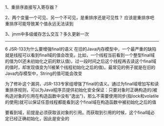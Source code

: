 1、重排序直接写入寄存器？

2、两个变量一个可见、另一个不可见，是重排序还是可见性？
应该是重排序吧
重排序可能导致某个值永远无法读到

3、jmm中多级缓存怎么交互？多久更新一次

















---
6 JSR-133为什么要增强final的语义
在旧的Java内存模型中，一个最严重的缺陷就是线程可以看到final域的值会改变。比如，一个线程当前看到一个整型final域的值为0(还未初始化之前的默认值)，过一段时间之后这个线程再去读这个final域的值时，却发现值变为1(被某个线程初始化之后的值)。最常见的例子就是在旧的Java内存模型中，String的值可能会改变

为了修补这个漏洞，JSR-133专家组增强了final的语义。通过为final域增加写和读重排序规则，可以为Java程序员提供初始化安全保证：只要对象时正确构造的(被构造对象的引用在构造函数中没有"逸出")，那么不需要使用同步(指lock和volatile的使用)就可以保证任意线程都能看到这个final域在构造函数中被初始化之后的值

要看到域，前提是必须获取该对象的引用。而获取到引用的时候，这个final域必定已经正确初始化，因此是安全的
